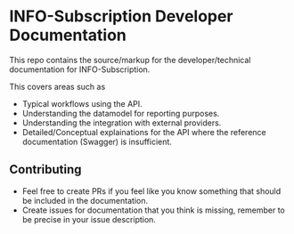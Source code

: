 # INFO-Subscription Developer Documentation

This repo contains the source/markup for the developer/technical documentation for INFO-Subscription.

This covers areas such as

* Typical workflows using the API.
* Understanding the datamodel for reporting purposes.
* Understanding the integration with external providers.
* Detailed/Conceptual explainations for the API where the reference documentation (Swagger) is insufficient.

## Contributing

* Feel free to create PRs if you feel like you know something that should be included in the documentation.
* Create issues for documentation that you think is missing, remember to be precise in your issue description.
